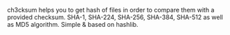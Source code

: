 ch3cksum helps you to get hash of files in order to compare them with a provided checksum.
SHA-1, SHA-224, SHA-256, SHA-384, SHA-512 as well as MD5 algorithm. 
Simple & based on hashlib.
